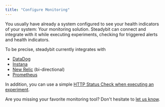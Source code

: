 ```yaml
---
title: "Configure Monitoring"
---
```

You usually have already a system configured to see your health indicators of your system: Your monitoring solution.
Steadybit can connect and integrate with it while executing experiments, checking for triggered alerts and health indicators.

To be precise, steadybit currently integrates with
- [DataDog](70-configure-monitoring/10-datadog)
- [Instana](70-configure-monitoring/20-instana)
- [New Relic](70-configure-monitoring/30-new-relic) (bi-directional)
- [Prometheus](70-configure-monitoring/40-prometheus)

In addition, you can use a simple [HTTP Status Check when executing an experiment](../learn/40-integrate-monitoring/20-http-check).

Are you missing your favorite monitoring tool? Don't hesitate to [let us know](https://www.steadybit.com/contact).
